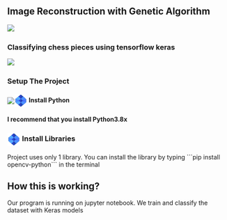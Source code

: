 <h2> Image Reconstruction with Genetic Algorithm </h2>
<img src="https://avatars.githubusercontent.com/u/66366306?s=100&u=dc5e6f5b4a05d07958d9a867b803760aa2b1613e&v=4">
<h3> Classifying chess pieces using tensorflow keras </h3>
<img src="https://i.imgur.com/qHAcfhX.gif">
<h3> Setup The Project </h3>
<h4><img align="center" src="images/xe.gif" width="30"><img align="center" src="https://raw.githubusercontent.com/efecanxrd/efecanxrd/main/images/xe.gif" width="30"> Install Python <h4>
<p> I recommend that you install Python3.8x </p>
<h3><img align="center" src="https://raw.githubusercontent.com/efecanxrd/efecanxrd/main/images/xe.gif" width="30"> Install Libraries </h3>
<p> Project uses only 1 library. You can install the library by typing ```pip install opencv-python``` in the terminal </p>

<h2> How this is working? </h2>
Our program is running on jupyter notebook. We train and classify the dataset with Keras models
